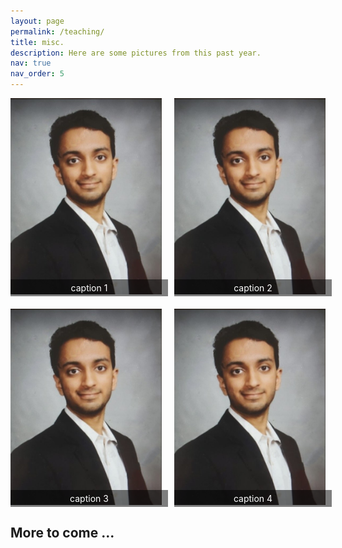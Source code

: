 ```yaml
---
layout: page
permalink: /teaching/
title: misc. 
description: Here are some pictures from this past year. 
nav: true
nav_order: 5
---
```


<div class="grid-container">
  <div class="grid-item">
    <img src="/assets/img/prof_pic2.jpg" alt="caption 1">
    <div class="caption">caption 1</div>
  </div>
  <div class="grid-item">
    <img src="/assets/img/prof_pic2.jpg" alt="caption 2">
    <div class="caption">caption 2</div>
  </div>
  <div class="grid-item">
    <img src="/assets/img/prof_pic2.jpg" alt="caption 3">
    <div class="caption">caption 3</div>
  </div>
  <div class="grid-item">
    <img src="/assets/img/prof_pic2.jpg" alt="caption 4">
    <div class="caption">caption 4</div>
  </div>
</div>

## More to come ...


<style>
  .grid-container {
    display: grid;
    grid-template-columns: repeat(2, 1fr);
    grid-gap: 20px;
  }
  .grid-item {
    position: relative;
  }
  .grid-item img {
    width: 100%;
    height: auto;
  }
  .caption {
    position: absolute;
    bottom: 0;
    left: 0;
    width: 100%;
    background-color: rgba(0, 0, 0, 0.5);
    color: white;
    text-align: center;
    padding: 5px;
  }
</style>
